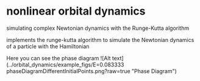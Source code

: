 # nonlinear orbital dynamics
simulating complex Newtonian dynamics with the Runge-Kutta algorithm

implements the runge-kutta algorithm to simulate the Newtonian dynamics of a particle with the Hamiltonian

Here you can see the phase diagram
![Alt text](../orbital_dynamics/example_figs/E=0.083333 phaseDiagramDifferentInitialPoints.png?raw=true "Phase Diagram")

